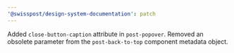 ```yaml
---
'@swisspost/design-system-documentation': patch
---
```


Added `close-button-caption` attribute in `post-popover`.
Removed an obsolete parameter from the `post-back-to-top` component metadata object.

